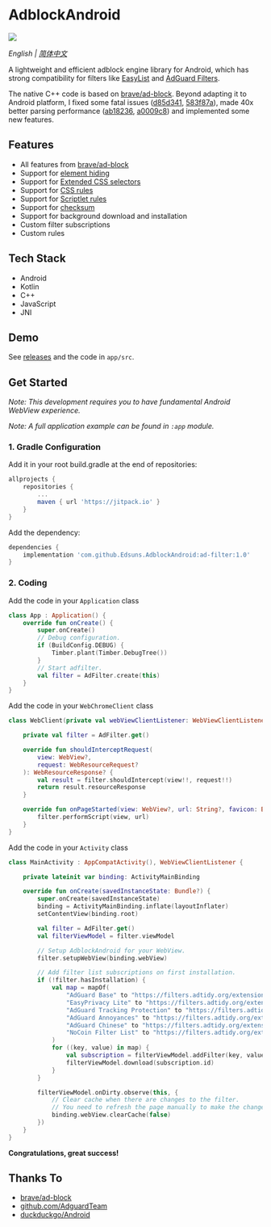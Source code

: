 # AdblockAndroid

[![](https://jitpack.io/v/Edsuns/AdblockAndroid.svg)](https://jitpack.io/#Edsuns/AdblockAndroid)

*English | [简体中文](README.zh-cn.md)*

A lightweight and efficient adblock engine library for Android, which has strong compatibility for filters like [EasyList](https://easylist.to/) and [AdGuard Filters](https://kb.adguard.com/en/general/how-to-create-your-own-ad-filters).

The native C++ code is based on [brave/ad-block](https://github.com/brave/ad-block). Beyond adapting it to Android platform, I fixed some fatal issues ([d85d341](https://github.com/Edsuns/AdblockAndroid/commit/d85d341692efbde551712f44b79ae590f4df64d5), [583f87a](https://github.com/Edsuns/AdblockAndroid/commit/583f87a2b193257aff797e3f6ba093e619700335)), made 40x better parsing performance ([ab18236](https://github.com/Edsuns/AdblockAndroid/commit/ab182369edcd2c86d6fbc3e9e2d85ca8ec82954e), [a0009c8](https://github.com/Edsuns/AdblockAndroid/commit/a0009c83857f435ea6c055a2b5fff6ec3ee88bdc)) and implemented some new features.

## Features

- All features from [brave/ad-block](https://github.com/brave/ad-block)
- Support for [element hiding](https://kb.adguard.com/en/general/how-to-create-your-own-ad-filters#cosmetic-elemhide-rules)
- Support for [Extended CSS selectors](https://kb.adguard.com/en/general/how-to-create-your-own-ad-filters#extended-css-selectors)
- Support for [CSS rules](https://kb.adguard.com/en/general/how-to-create-your-own-ad-filters#cosmetic-css-rules)
- Support for [Scriptlet rules](https://kb.adguard.com/en/general/how-to-create-your-own-ad-filters#scriptlets)
- Support for [checksum](https://hg.adblockplus.org/adblockplus/file/tip/validateChecksum.py)
- Support for background download and installation
- Custom filter subscriptions
- Custom rules

## Tech Stack

- Android
- Kotlin
- C++
- JavaScript
- JNI

## Demo

See [releases](https://github.com/Edsuns/AdblockAndroid/releases) and the code in `app/src`.

## Get Started

*Note: This development requires you to have fundamental Android WebView experience.*

*Note: A full application example can be found in `:app` module.*

### 1. Gradle Configuration

Add it in your root build.gradle at the end of repositories:

```groovy
allprojects {
    repositories {
        ...
        maven { url 'https://jitpack.io' }
    }
}
```

Add the dependency:

```groovy
dependencies {
    implementation 'com.github.Edsuns.AdblockAndroid:ad-filter:1.0'
}
```

### 2. Coding

Add the code in your `Application` class

```kotlin
class App : Application() {
    override fun onCreate() {
        super.onCreate()
        // Debug configuration.
        if (BuildConfig.DEBUG) {
            Timber.plant(Timber.DebugTree())
        }
        // Start adfilter.
        val filter = AdFilter.create(this)
    }
}
```

Add the code in your `WebChromeClient` class

```kotlin
class WebClient(private val webViewClientListener: WebViewClientListener) : WebViewClient() {

    private val filter = AdFilter.get()

    override fun shouldInterceptRequest(
        view: WebView?,
        request: WebResourceRequest?
    ): WebResourceResponse? {
        val result = filter.shouldIntercept(view!!, request!!)
        return result.resourceResponse
    }

    override fun onPageStarted(view: WebView?, url: String?, favicon: Bitmap?) {
        filter.performScript(view, url)
    }
}
```

Add the code in your `Activity` class

```kotlin
class MainActivity : AppCompatActivity(), WebViewClientListener {

    private lateinit var binding: ActivityMainBinding

    override fun onCreate(savedInstanceState: Bundle?) {
        super.onCreate(savedInstanceState)
        binding = ActivityMainBinding.inflate(layoutInflater)
        setContentView(binding.root)

        val filter = AdFilter.get()
        val filterViewModel = filter.viewModel

        // Setup AdblockAndroid for your WebView.
        filter.setupWebView(binding.webView)

        // Add filter list subscriptions on first installation.
        if (!filter.hasInstallation) {
            val map = mapOf(
                "AdGuard Base" to "https://filters.adtidy.org/extension/chromium/filters/2.txt",
                "EasyPrivacy Lite" to "https://filters.adtidy.org/extension/chromium/filters/118_optimized.txt",
                "AdGuard Tracking Protection" to "https://filters.adtidy.org/extension/chromium/filters/3.txt",
                "AdGuard Annoyances" to "https://filters.adtidy.org/extension/chromium/filters/14.txt",
                "AdGuard Chinese" to "https://filters.adtidy.org/extension/chromium/filters/224.txt",
                "NoCoin Filter List" to "https://filters.adtidy.org/extension/chromium/filters/242.txt"
            )
            for ((key, value) in map) {
                val subscription = filterViewModel.addFilter(key, value)
                filterViewModel.download(subscription.id)
            }
        }

        filterViewModel.onDirty.observe(this, {
            // Clear cache when there are changes to the filter.
            // You need to refresh the page manually to make the changes take effect.
            binding.webView.clearCache(false)
        })
    }
}
```

**Congratulations, great success!**

## Thanks To

- [brave/ad-block](https://github.com/brave/ad-block)
- [github.com/AdguardTeam](https://github.com/AdguardTeam)
- [duckduckgo/Android](https://github.com/duckduckgo/Android)
